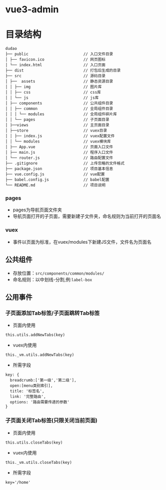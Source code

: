# vue3-admin

# 目录结构
```
dudao
├── public                        // 入口文件目录
│ ├── favicon.ico                 // 网页图标
│ └── index.html                  // 入口页面
├── dist                          // 打包后生成的目录
├── src                           // 源码目录
│ ├──  assets                     // 静态资源目录
│ │ ├── img                       // 图片库
│ │ ├── css                       // css库
│ │ └── js                        // js库
│ ├── components                  // 公共组件目录
│ │ ├── common                    // 全局组件目录
│ │ │ └── modules                 // 全局组件碎片库
│ │ └── pages                     // 子页面目录
│ ├──views                        // 主页面目录
│ ├──store                        // vuex目录
│ │ ├── index.js                  // vuex配置文件
│ │ └── modules                   // vuex模块库
│ ├── App.vue                     // 页面入口文件
│ ├── main.js                     // 程序入口文件
│ └── router.js                   // 路由配置文件
├── .gitignore                    // 上传忽略的文件格式
├── package.json                  // 项目基本信息
├── vue.config.js                 // vue配置
├── babel.config.js               // babel配置
└── README.md                     // 项目说明
```

### pages
  * pages为导航页面文件夹
  * 导航页面打开的子页面，需要新建子文件夹，命名规则为当前打开的页面名

### vuex
  * 事件以页面为标准，在vuex/modules下新建JS文件，文件名为页面名

## 公共组件
* 存放位置：`src/components/common/modules/`
* 命名规则：以中划线-分割,例:`label-box`

## 公用事件

###  子页面添加Tab标签/子页面跳转Tab标签
* 页面内使用
```
this.utils.addNewTabs(key)
```

* vuex内使用
```
this._vm.utils.addNewTabs(key)
```

* 所需字段
```
key: {
  breadcrumb:['第一级','第二级'],
  open:[menu类别索引],
  title: '标签名',
  link: '完整路由',
  options: '路由需要传递的参数'
}
```
### 子页面关闭Tab标签(只限关闭当前页面)
* 页面内使用
```
this.utils.closeTabs(key)
```

* vuex内使用
```
this._vm.utils.closeTabs(key)
```
* 所需字段
```
key='/home'
```
